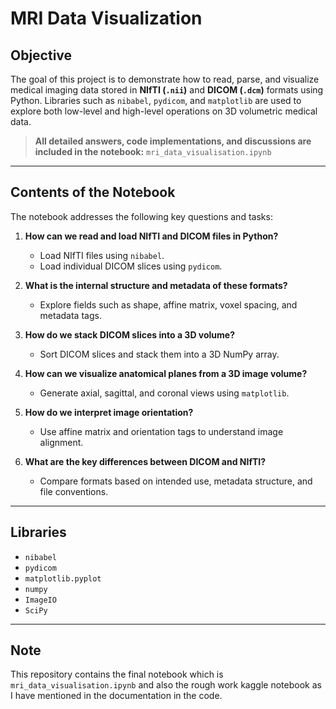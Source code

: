 # MRI Data Visualization

## Objective
The goal of this project is to demonstrate how to read, parse, and visualize medical imaging data stored in **NIfTI (`.nii`)** and **DICOM (`.dcm`)** formats using Python. Libraries such as `nibabel`, `pydicom`, and `matplotlib` are used to explore both low-level and high-level operations on 3D volumetric medical data.

> **All detailed answers, code implementations, and discussions are included in the notebook:** `mri_data_visualisation.ipynb`

---

## Contents of the Notebook

The notebook addresses the following key questions and tasks:

1. **How can we read and load NIfTI and DICOM files in Python?**
   - Load NIfTI files using `nibabel`.
   - Load individual DICOM slices using `pydicom`.

2. **What is the internal structure and metadata of these formats?**
   - Explore fields such as shape, affine matrix, voxel spacing, and metadata tags.

3. **How do we stack DICOM slices into a 3D volume?**
   - Sort DICOM slices and stack them into a 3D NumPy array.

4. **How can we visualize anatomical planes from a 3D image volume?**
   - Generate axial, sagittal, and coronal views using `matplotlib`.

5. **How do we interpret image orientation?**
   - Use affine matrix and orientation tags to understand image alignment.

6. **What are the key differences between DICOM and NIfTI?**
   - Compare formats based on intended use, metadata structure, and file conventions.

---

## Libraries

- `nibabel`
- `pydicom`
- `matplotlib.pyplot`
- `numpy`
- `ImageIO`
- `SciPy`

---

## Note

This repository contains the final notebook which is `mri_data_visualisation.ipynb` and also the rough work kaggle notebook as I have mentioned in the documentation in the code.

